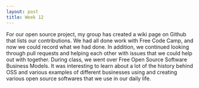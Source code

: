 ```yaml
---
layout: post
title: Week 12
---
```


For our open source project, my group has created a wiki page on Github that lists our contributions. We had all done work with Free Code Camp, and now we could record what we had done. In addition, we continued looking through pull requests and helping each other with issues that we could help out with together.
During class, we went over Free Open Source Software Business Models. It was interesting to learn about a lot of the history behind OSS and various examples of different businesses using and creating various open source softwares that we use in our daily life.
